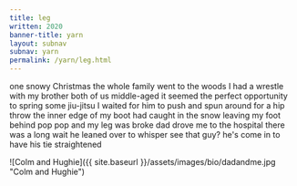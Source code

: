 ```yaml
---
title: leg
written: 2020
banner-title: yarn
layout: subnav
subnav: yarn
permalink: /yarn/leg.html
---
```


<div class="poem">
one snowy Christmas  
the whole family went  
to the woods  
I had a wrestle  
with my brother  
both of us  
middle-aged  
it seemed the perfect opportunity  
to spring some jiu-jitsu  
I waited for him to push  
and spun around  
for a hip throw  
the inner edge of my boot  
had caught in the snow  
leaving my foot behind  
pop pop  
and my leg was broke  
dad drove me to the hospital  
there was a long wait  
he leaned over to whisper  
see that guy?  
he's come in  
to have his tie  
straightened
</div>

![Colm and Hughie]({{ site.baseurl }}/assets/images/bio/dadandme.jpg "Colm and Hughie")

